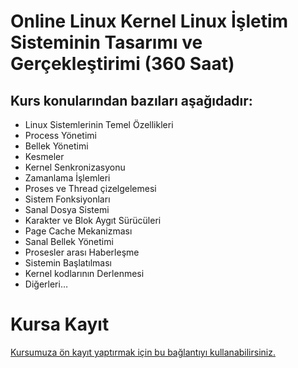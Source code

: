 # Online Linux Kernel Linux İşletim Sisteminin Tasarımı ve Gerçekleştirimi (360 Saat)


## Kurs konularından bazıları aşağıdadır:
+ Linux Sistemlerinin Temel Özellikleri
+ Process Yönetimi
+ Bellek Yönetimi
+ Kesmeler
+ Kernel Senkronizasyonu
+ Zamanlama İşlemleri
+ Proses ve Thread çizelgelemesi
+ Sistem Fonksiyonları
+ Sanal Dosya Sistemi
+ Karakter ve Blok Aygıt Sürücüleri
+ Page Cache Mekanizması
+ Sanal Bellek Yönetimi
+ Prosesler arası Haberleşme
+ Sistemin Başlatılması
+ Kernel kodlarının Derlenmesi
+ Diğerleri…
 
# Kursa Kayıt
[Kursumuza ön kayıt yaptırmak için bu bağlantıyı kullanabilirsiniz.](https://us02web.zoom.us/meeting/register/tZUucuytrTopEtJEi5_RgJJMCHp7BrlLUtTf#/registration)
